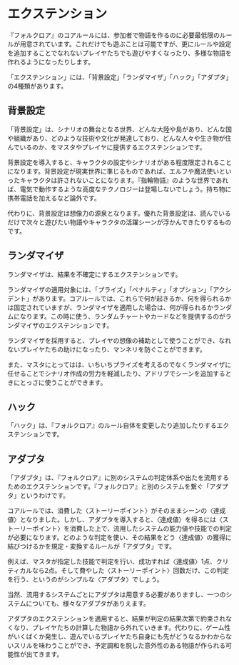 # エクステンション
『フォルクロア』のコアルールには、参加者で物語を作るのに必要最低限のルールが用意されています。これだけでも遊ぶことは可能ですが、更にルールや設定を追加することでなれないプレイヤたちでも遊びやすくなったり、多様な物語を作れるようになったりします。

「エクステンション」には、「背景設定」「ランダマイザ」「ハック」「アダプタ」の4種類があります。
## 背景設定
「背景設定」は、シナリオの舞台となる世界、どんな大陸や島があり、どんな国や組織があり、どのような技術や文化が発達しており、どんな人々や生き物が住んでいるのか、をマスタやプレイヤに提供するエクステンションです。

背景設定を導入すると、キャラクタの設定やシナリオがある程度限定されることになります。背景設定が現実世界に準じるものであれば、エルフや魔法使いといったキャラクタは許されないことになります。『指輪物語』のような世界であれば、電気で動作するような高度なテクノロジーは登場しないでしょう。持ち物に携帯電話を加えるなど論外です。

代わりに、背景設定は想像力の源泉となります。優れた背景設定は、読んでいるだけで次々と遊びたい物語やキャラクタの活躍シーンが浮かんできたりするものです。
## ランダマイザ
ランダマイザは、結果を不確定にするエクステンションです。

ランダマイザの適用対象には、「プライズ」「ペナルティ」「オプション」「アクシデント」があります。コアルールでは、これらで何が起きるか、何を得られるかは固定されていますが、ランダマイザを適用した場合は、何が得られるかランダムになります。この時に使う、ランダムチャートやカードなどを提供するのがランダマイザのエクステンションです。

ランダマイザを採用すると、プレイヤの想像の補助として使うことができ、なれないプレイヤたちの助けになったり、マンネリを防ぐことができます。

また、マスタにとってはは、いちいちプライズを考えるのでなくランダマイザに任せることでシナリオ作成の労力を軽減したり、アドリブでシーンを追加するときにとっさに使うことができます。
## ハック
「ハック」は、『フォルクロア』のルール自体を変更したり追加したりするエクステンションです。
## アダプタ
「アダプタ」は、『フォルクロア』に別のシステムの判定体系や出たを流用するためのエクステンションです。『フォルクロア』と別のシステムを繋ぐ「アダプタ」というわけです。

コアルールでは、消費した〈ストーリーポイント〉がそのままシーンの〈達成値〉となりました。しかし、アダプタを導入すると、〈達成値〉を得るには〈ストーリーポイント〉を消費した上で、流用したシステムの能力値や技能での判定が必要になります。どのような判定を使い、その結果をどう〈達成値〉の獲得に結びつけるかを規定・変換するルールが「アダプタ」です。

例えば、マスタが指定した技能で判定を行い、成功すれば〈達成値〉1点、クリティカルなら2点。そして費やした〈ストーリーポイント〉回数だけ、この判定を行う、というのがシンプルな〈アダプタ〉でしょう。

当然、流用するシステムごとにアダプタは用意する必要がありますし、一つのシステムについても、様々なアダプタがありえます。

アダプタのエクステンションを適用すると、結果が判定の結果次第で約束されなくなり、プレイヤたちの計算した物語から外れていきます。代わりに、ゲーム性がいくばくか発生し、遊んでいるプレイヤたち自身にも先がどうなるかわからないスリルを味わうことができ、予定調和を脱した意外性のある物語が作られる可能性が出てきます。
